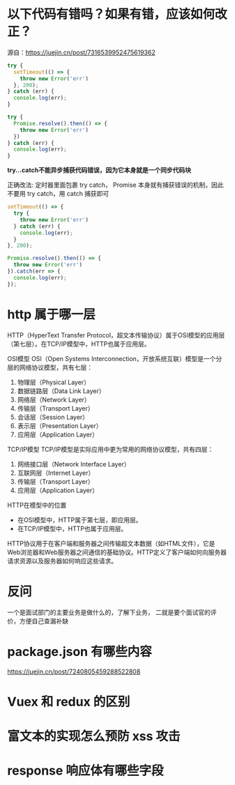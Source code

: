 # 以下代码有错吗？如果有错，应该如何改正？
源自：https://juejin.cn/post/7316539952475619362
```js
try {
  setTimeout(() => {
    throw new Error('err')
  }, 200);
} catch (err) {
  console.log(err);
}

try {
  Promise.resolve().then(() => {
    throw new Error('err')
  })
} catch (err) {
  console.log(err);
}
```
**try...catch不能异步捕获代码错误，因为它本身就是一个同步代码块**

正确改法: 定时器里面包裹 try catch， Promise 本身就有捕获错误的机制，因此不要用 try catch，用 catch 捕获即可
```js
setTimeout(() => {
  try {
    throw new Error('err')
  } catch (err) {
    console.log(err);
  }
}, 200);

Promise.resolve().then(() => {
  throw new Error('err')
}).catch(err => {
  console.log(err);
});
```

# http 属于哪一层
HTTP（HyperText Transfer Protocol，超文本传输协议）属于OSI模型的应用层（第七层）。在TCP/IP模型中，HTTP也属于应用层。

OSI模型
OSI（Open Systems Interconnection，开放系统互联）模型是一个分层的网络协议模型，共有七层：
1. 物理层（Physical Layer）
2. 数据链路层（Data Link Layer）
3. 网络层（Network Layer）
4. 传输层（Transport Layer）
5. 会话层（Session Layer）
6. 表示层（Presentation Layer）
7. 应用层（Application Layer）

TCP/IP模型
TCP/IP模型是实际应用中更为常用的网络协议模型，共有四层：
1. 网络接口层（Network Interface Layer）
2. 互联网层（Internet Layer）
3. 传输层（Transport Layer）
4. 应用层（Application Layer）

HTTP在模型中的位置
- 在OSI模型中，HTTP属于第七层，即应用层。
- 在TCP/IP模型中，HTTP也属于应用层。

HTTP协议用于在客户端和服务器之间传输超文本数据（如HTML文件），它是Web浏览器和Web服务器之间通信的基础协议。HTTP定义了客户端如何向服务器请求资源以及服务器如何响应这些请求。

# 反问
一个是面试部门的主要业务是做什么的，了解下业务，
二就是要个面试官的评价，方便自己查漏补缺

# package.json 有哪些内容
https://juejin.cn/post/7240805459288522808

# Vuex 和 redux 的区别

# 富文本的实现怎么预防 xss 攻击

# response 响应体有哪些字段